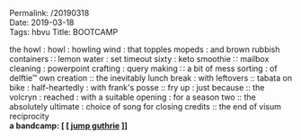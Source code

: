 Permalink: /20190318  
Date: 2019-03-18  
Tags: hbvu
Title: BOOTCAMP
  
the howl : howl : howling wind : that topples mopeds : and brown rubbish containers ∷ lemon water : set timeout sixty : keto smoothie ∷ mailbox cleaning : powerpoint crafting : query making ∷ a bit of mess sorting : of delftie™ own creation :: the inevitably lunch break : with leftovers :: tabata on bike : half-heartedly : with frank's posse :: fry up : just because :: the volcryn : reached : with a suitable opening : for a season two :: the absolutely ultimate : choice of song for closing credits :: the end of visum reciprocity  
**a bandcamp:  [ [ [jump guthrie](https://jimguthrie.bandcamp.com/album/below-original-soundtrack) ]]**  
